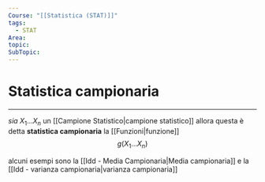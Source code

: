 ```yaml
---
Course: "[[Statistica (STAT)]]"
tags:
  - STAT
Area: 
topic: 
SubTopic:
---
```

# Statistica campionaria
---
_sia_  $X_{1}\dots X_{n}$ un [[Campione Statistico|campione statistico]] 
allora questa è detta __statistica campionaria__ la [[Funzioni|funzione]] $$g(X_{1}\dots X_{n})$$ 

alcuni esempi sono la [[Idd - Media Campionaria|Media campionaria]] e la [[Idd - varianza campionaria|varianza campionaria]]
